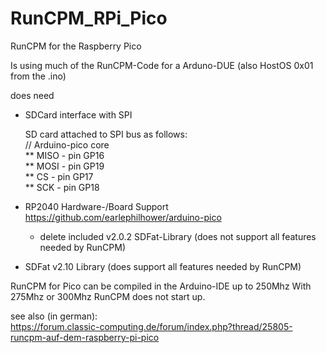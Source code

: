 # RunCPM_RPi_Pico
RunCPM for the Raspberry Pico

Is using much of the RunCPM-Code for a Arduno-DUE (also HostOS 0x01 from the .ino)

does need
- SDCard interface with SPI

   SD card attached to SPI bus as follows:<br/>
   // Arduino-pico core<br/>
   ** MISO - pin GP16<br/>
   ** MOSI - pin GP19<br/>
   ** CS   - pin GP17<br/>
   ** SCK  - pin GP18<br/>

- RP2040 Hardware-/Board Support https://github.com/earlephilhower/arduino-pico
    - delete included v2.0.2 SDFat-Library (does not support all features needed by RunCPM)
- SDFat v2.10 Library (does support all features needed by RunCPM)

RunCPM for Pico can be compiled in the Arduino-IDE up to 250Mhz
With 275Mhz or 300Mhz RunCPM does not start up.

see also (in german):<br/>
https://forum.classic-computing.de/forum/index.php?thread/25805-runcpm-auf-dem-raspberry-pi-pico<br/>
